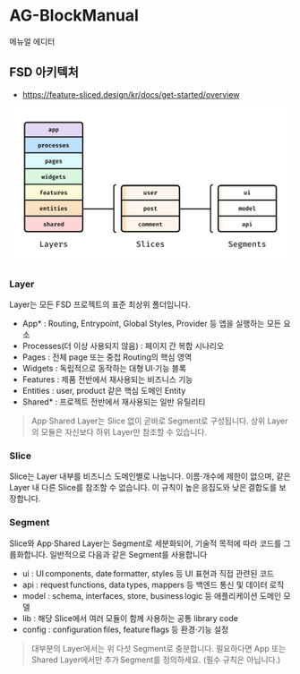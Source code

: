 # AG-BlockManual

메뉴얼 에디터

## FSD 아키텍처

- https://feature-sliced.design/kr/docs/get-started/overview

![Image](./fsd.jpg)

### Layer
Layer는 모든 FSD 프로젝트의 표준 최상위 폴더입니다.

- App* : Routing, Entrypoint, Global Styles, Provider 등 앱을 실행하는 모든 요소
- Processes(더 이상 사용되지 않음) : 페이지 간 복합 시나리오
- Pages : 전체 page 또는 중첩 Routing의 핵심 영역
- Widgets : 독립적으로 동작하는 대형 UI·기능 블록
- Features : 제품 전반에서 재사용되는 비즈니스 기능
- Entities : user, product 같은 핵심 도메인 Entity
- Shared* : 프로젝트 전반에서 재사용되는 일반 유틸리티

> App·Shared Layer는 Slice 없이 곧바로 Segment로 구성됩니다. 상위 Layer의 모듈은 자신보다 하위 Layer만 참조할 수 있습니다.

### Slice
Slice는 Layer 내부를 비즈니스 도메인별로 나눕니다. 이름·개수에 제한이 없으며, 같은 Layer 내 다른 Slice를 참조할 수 없습니다. 이 규칙이 높은 응집도와 낮은 결합도를 보장합니다.

### Segment
Slice와 App·Shared Layer는 Segment로 세분화되어, 기술적 목적에 따라 코드를 그룹화합니다. 일반적으로 다음과 같은 Segment를 사용합니다

- ui : UI components, date formatter, styles 등 UI 표현과 직접 관련된 코드
- api : request functions, data types, mappers 등 백엔드 통신 및 데이터 로직
- model : schema, interfaces, store, business logic 등 애플리케이션 도메인 모델
- lib : 해당 Slice에서 여러 모듈이 함께 사용하는 공통 library code
- config : configuration files, feature flags 등 환경·기능 설정

> 대부분의 Layer에서는 위 다섯 Segment로 충분합니다. 필요하다면 App 또는 Shared Layer에서만 추가 Segment를 정의하세요. (필수 규칙은 아닙니다.)
